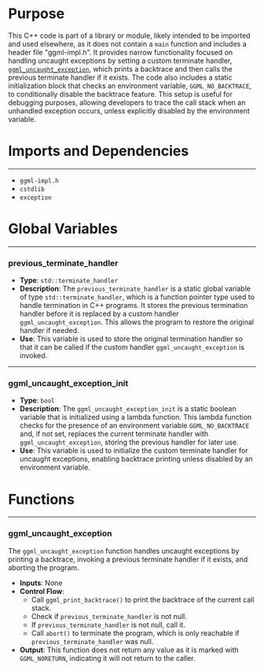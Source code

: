 # Purpose
This C++ code is part of a library or module, likely intended to be imported and used elsewhere, as it does not contain a `main` function and includes a header file "ggml-impl.h". It provides narrow functionality focused on handling uncaught exceptions by setting a custom terminate handler, [`ggml_uncaught_exception`](#ggml_uncaught_exception), which prints a backtrace and then calls the previous terminate handler if it exists. The code also includes a static initialization block that checks an environment variable, `GGML_NO_BACKTRACE`, to conditionally disable the backtrace feature. This setup is useful for debugging purposes, allowing developers to trace the call stack when an unhandled exception occurs, unless explicitly disabled by the environment variable.
# Imports and Dependencies

---
- `ggml-impl.h`
- `cstdlib`
- `exception`


# Global Variables

---
### previous\_terminate\_handler
- **Type**: `std::terminate_handler`
- **Description**: The `previous_terminate_handler` is a static global variable of type `std::terminate_handler`, which is a function pointer type used to handle termination in C++ programs. It stores the previous termination handler before it is replaced by a custom handler `ggml_uncaught_exception`. This allows the program to restore the original handler if needed.
- **Use**: This variable is used to store the original termination handler so that it can be called if the custom handler `ggml_uncaught_exception` is invoked.


---
### ggml\_uncaught\_exception\_init
- **Type**: `bool`
- **Description**: The `ggml_uncaught_exception_init` is a static boolean variable that is initialized using a lambda function. This lambda function checks for the presence of an environment variable `GGML_NO_BACKTRACE` and, if not set, replaces the current terminate handler with `ggml_uncaught_exception`, storing the previous handler for later use.
- **Use**: This variable is used to initialize the custom terminate handler for uncaught exceptions, enabling backtrace printing unless disabled by an environment variable.


# Functions

---
### ggml\_uncaught\_exception<!-- {{#callable:ggml_uncaught_exception}} -->
The `ggml_uncaught_exception` function handles uncaught exceptions by printing a backtrace, invoking a previous terminate handler if it exists, and aborting the program.
- **Inputs**: None
- **Control Flow**:
    - Call `ggml_print_backtrace()` to print the backtrace of the current call stack.
    - Check if `previous_terminate_handler` is not null.
    - If `previous_terminate_handler` is not null, call it.
    - Call `abort()` to terminate the program, which is only reachable if `previous_terminate_handler` was null.
- **Output**: This function does not return any value as it is marked with `GGML_NORETURN`, indicating it will not return to the caller.


